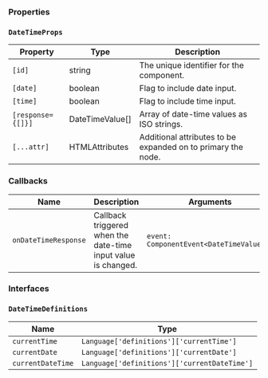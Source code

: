 ### Properties

### `DateTimeProps`

| Property          | Type                            | Description                                   |
| ----------------- | ------------------------------- | --------------------------------------------- |
| `[id]`            | string                          | The unique identifier for the component.      |
| `[date]`          | boolean                         | Flag to include date input.                   |
| `[time]`          | boolean                         | Flag to include time input.                   |
| `[response={[]}]` | DateTimeValue[]                 | Array of date-time values as ISO strings.     |
| `[...attr] `      | HTMLAttributes<HTMLFormElement> | Additional attributes to be expanded on to primary the node. |

### Callbacks

| Name                 | Description                                                   | Arguments                                |
| -------------------- | ------------------------------------------------------------- | ---------------------------------------- |
| `onDateTimeResponse` | Callback triggered when the date-time input value is changed. | `event: ComponentEvent<DateTimeValue[]>` |

### Interfaces

### `DateTimeDefinitions`

| Name              | Type                                         |
| ----------------- | -------------------------------------------- |
| `currentTime`     | `Language['definitions']['currentTime']`     |
| `currentDate`     | `Language['definitions']['currentDate']`     |
| `currentDateTime` | `Language['definitions']['currentDateTime']` |
